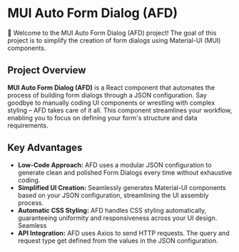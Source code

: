# MUI Auto Form Dialog (AFD)

🚀 Welcome to the MUI Auto Form Dialog (AFD) project! The goal of this project is to simplify the creation of form dialogs using Material-UI (MUI) components.

## Project Overview
**MUI Auto Form Dialog (AFD)** is a React component that automates the process of building form dialogs through a JSON configuration. Say goodbye to manually coding UI components or wrestling with complex styling – AFD takes care of it all. This component streamlines your workflow, enabling you to focus on defining your form's structure and data requirements.

## Key Advantages
- **Low-Code Approach:** AFD uses a modular JSON configuration to generate clean and polished Form Dialogs every time without exhaustive coding.
- **Simplified UI Creation:** Seamlessly generates Material-UI components based on your JSON configuration, streamlining the UI assembly process.
- **Automatic CSS Styling:** AFD handles CSS styling automatically, guaranteeing uniformity and responsiveness across your UI design.
Seamless
- **API Integration:** AFD uses Axios to send HTTP requests. The query and request type get defined from the values in the JSON configuration.
